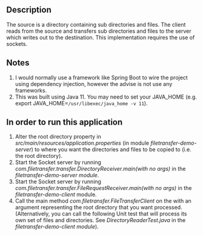 <h2>Description</h2>

The source is a directory containing sub directories and files. The client reads from the source and transfers sub directories and files to the server which writes out to the destination. This implementation requires the use of sockets.

<h2>Notes</h2>

1. I would normally use a framework like Spring Boot to wire the project using dependency injection, however the advise is not use any frameworks.
2. This was built using Java 11. You may need to set your JAVA_HOME (e.g. export JAVA_HOME=`/usr/libexec/java_home -v 11`).

<h2>In order to run this application</h2>


1. Alter the root directory property in <i>src/main/resources/application.properties</i> (in module <i>filetransfer-demo-server</i>) to where you want the directories and files to be copied to (i.e. the root directory).
2. Start the Socket server by running <i>com.filetransfer.transfer.DirectoryReceiver.main(with no args)</i> in the <i>filetransfer-demo-server module</i>.
3. Start the Socket server by running <i>com.filetransfer.transfer.FileRequestReceiver.main(with no args)</i> in the <i>filetransfer-demo-client</i> module.
4. Call the main method <i>com.filetransfer.FileTransferClient</i> on the with an argument representing the root directory that you want processed. (Alternatively, you can call the following Unit test that will process its own set of files and directories. See <i>DirectoryReaderTest.java</i> in the <i>filetransfer-demo-client module</i>).